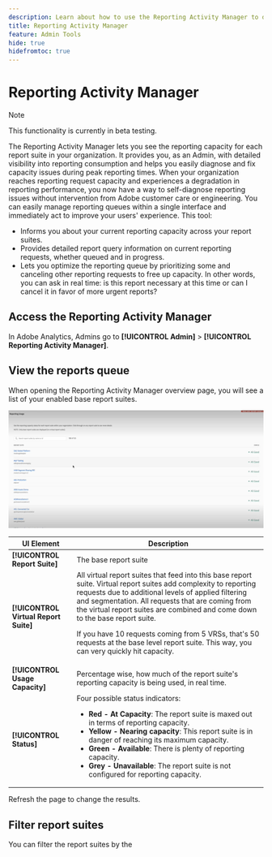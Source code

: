 ```yaml
---
description: Learn about how to use the Reporting Activity Manager to diagnose and fix capacity issues during peak reporting times.
title: Reporting Activity Manager
feature: Admin Tools
hide: true
hidefromtoc: true
---
```


# Reporting Activity Manager

>[!NOTE]
>
>This functionality is currently in beta testing.

The Reporting Activity Manager lets you see the reporting capacity for each report suite in your organization. It provides you, as an Admin, with detailed visibility into reporting consumption and helps you easily diagnose and fix capacity issues during peak reporting times. When your organization reaches reporting request capacity and experiences a degradation in reporting performance, you now have a way to self-diagnose reporting issues without intervention from Adobe customer care or engineering. You can easily manage reporting queues within a single interface and immediately act​​ to improve your users' experience. This tool:

* Informs you about your current reporting capacity  across your report suites.
* Provides detailed report query information on current reporting requests, whether queued and in progress.
* Lets you optimize the reporting queue by prioritizing some and canceling other reporting requests to free up capacity. In other words, you can ask in real time: is this report necessary at this time or can I cancel it in favor of more urgent reports?

## Access the Reporting Activity Manager

In Adobe Analytics, Admins go to **[!UICONTROL Admin]** > **[!UICONTROL Reporting Activity Manager]**.

## View the reports queue

When opening the Reporting Activity Manager overview page, you will see a list of your enabled base report suites.

![reports queue](assets/reporting-activity1.png)

| UI Element | Description |
| --- | --- |
| **[!UICONTROL Report Suite]** | The base report suite |
|  **[!UICONTROL Virtual Report Suite]** | All virtual report suites that feed into this base report suite. Virtual report suites add complexity to reporting requests due to additional levels of applied filtering and segmentation. All requests that are coming from the virtual report suites are combined and come down to the base report suite.<p>If you have 10 requests coming from 5 VRSs, that's 50 requests at the base level report suite. This way, you can very quickly hit capacity. |
| **[!UICONTROL Usage Capacity]** | Percentage wise, how much of the report suite's reporting capacity is being used, in real time. |
| **[!UICONTROL Status]** | Four possible status indicators: <ul><li>**Red - At Capacity**: The report suite is maxed out in terms of reporting capacity.</li><li>**Yellow - Nearing capacity**: This report suite is in danger of reaching its maximum capacity.</li><li>**Green - Available**: There is plenty of reporting capacity.</li><li>**Grey - Unavailable**: The report suite is not configured for reporting capacity.</li></ul>|

Refresh the page to change the results.

## Filter report suites

You can filter the report suites by the